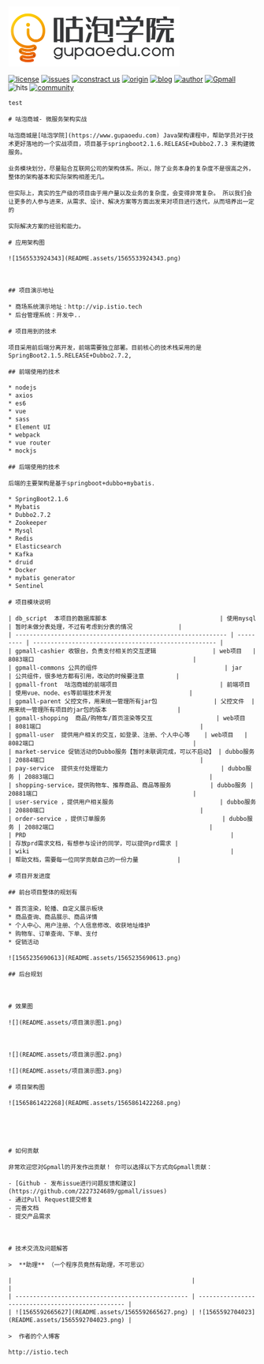 ![1566284996878](README.assets/1566284996878.png)

[![license](https://img.shields.io/hexpm/l/plug.svg?style=flat-square)](https://github.com/2227324689/ToBeBetter/blob/master/LICENSE) [![issues](https://img.shields.io/bitbucket/issues-raw/2227324689/ToBeBetter.svg?style=flat-square)](https://github.com/2227324689/gpmall/issues) [![constract us](https://img.shields.io/badge/contract%20us-%E5%AE%98%E7%BD%91-brightgreen.svg?style=flat-square)](https://www.gupaoedu.com) [![origin](https://img.shields.io/badge/origin-%E5%92%95%E6%B3%A1%E5%AD%A6%E9%99%A2-yellowgreen.svg?style=flat-square)](https://www.gupaoedu.com) [![blog](https://img.shields.io/badge/blog-%E5%8D%9A%E5%AE%A2-orange.svg?style=flat-square)](https://istio.tech) [![author](https://img.shields.io/badge/author-Mic-blue.svg?style=flat-square)](#) [![Gpmall](https://img.shields.io/badge/linked-gpmall-red.svg?style=flat-square)](#) ![hits](http://hits.dwyl.io/gpmall/gpmall.svg?style=flat-square) [![community](https://img.shields.io/badge/community-%E6%8A%80%E6%9C%AF%E7%A4%BE%E5%8C%BA-lightgrey.svg?style=flat-square)](https://gper.club)

```
test

# 咕泡商城- 微服务架构实战

咕泡商城是[咕泡学院](https://www.gupaoedu.com) Java架构课程中，帮助学员对于技术更好落地的一个实战项目，项目基于springboot2.1.6.RELEASE+Dubbo2.7.3 来构建微服务。

业务模块划分，尽量贴合互联网公司的架构体系。所以，除了业务本身的复杂度不是很高之外，整体的架构基本和实际架构相差无几。

但实际上，真实的生产级的项目由于用户量以及业务的复杂度，会变得非常复杂。 所以我们会让更多的人参与进来，从需求、设计、解决方案等方面出发来对项目进行迭代，从而培养出一定的

实际解决方案的经验和能力。

# 应用架构图

![1565533924343](README.assets/1565533924343.png)



## 项目演示地址

* 商场系统演示地址：http://vip.istio.tech
* 后台管理系统：开发中..

# 项目用到的技术

项目采用前后端分离开发，前端需要独立部署。目前核心的技术栈采用的是SpringBoot2.1.5.RELEASE+Dubbo2.7.2,  

## 前端使用的技术

* nodejs
* axios
* es6
* vue
* sass
* Element UI
* webpack
* vue router
* mockjs

## 后端使用的技术

后端的主要架构是基于springboot+dubbo+mybatis.

* SpringBoot2.1.6
* Mybatis
* Dubbo2.7.2
* Zookeeper
* Mysql
* Redis
* Elasticsearch
* Kafka
* druid
* Docker
* mybatis generator
* Sentinel

# 项目模块说明

| db_script  本项目的数据库脚本                                | 使用mysql | 暂时未做分表处理，不过有考虑到分表的情况             |
| ------------------------------------------------------------ | --------- | ---------------------------------------------------- |
| gpmall-cashier 收银台，负责支付相关的交互逻辑                | web项目   | 8083端口                                             |
| gpmall-commons 公共的组件                                    | jar       | 公共组件，很多地方都有引用，改动的时候要注意         |
| gpmall-front  咕泡商城的前端项目                             | 前端项目  | 使用vue、node、es等前端技术开发                      |
| gpmall-parent 父控文件，用来统一管理所有jar包                | 父控文件  | 用来统一管理所有项目的jar包的版本                    |
| gpmall-shopping  商品/购物车/首页渲染等交互                  | web项目   | 8081端口                                             |
| gpmall-user  提供用户相关的交互，如登录、注册、个人中心等    | web项目   | 8082端口                                             |
| market-service 促销活动的Dubbo服务【暂时未联调完成，可以不启动】 | dubbo服务 | 20884端口                                            |
| pay-service  提供支付处理能力                                | dubbo服务 | 20883端口                                            |
| shopping-service，提供购物车、推荐商品、商品等服务           | dubbo服务 | 20881端口                                            |
| user-service ，提供用户相关服务                              | dubbo服务 | 20880端口                                            |
| order-service ，提供订单服务                                 | dubbo服务 | 20882端口                                            |
| PRD                                                          |           | 存放prd需求文档，有想参与设计的同学，可以提供prd需求 |
| wiki                                                         |           | 帮助文档，需要每一位同学贡献自己的一份力量           |

# 项目开发进度

## 前台项目整体的规划有

* 首页渲染，轮播、自定义展示板块
* 商品查询、商品展示、商品详情
* 个人中心、用户注册、个人信息修改、收获地址维护
* 购物车、订单查询、下单、支付
* 促销活动

![1565235690613](README.assets/1565235690613.png)

## 后台规划



# 效果图

![](README.assets/项目演示图1.png)



![](README.assets/项目演示图2.png)

![](README.assets/项目演示图3.png)

# 项目架构图

![1565861422268](README.assets/1565861422268.png)





# 如何贡献

非常欢迎您对Gpmall的开发作出贡献！ 你可以选择以下方式向Gpmall贡献：

- [Github - 发布issue进行问题反馈和建议](https://github.com/2227324689/gpmall/issues)
- 通过Pull Request提交修复
- 完善文档
- 提交产品需求



# 技术交流及问题解答

>  **助理** （一个程序员竟然有助理，不可思议）

|                                                   |                                                   |
| ------------------------------------------------- | ------------------------------------------------- |
| ![1565592665627](README.assets/1565592665627.png) | ![1565592704023](README.assets/1565592704023.png) |

>  作者的个人博客

http://istio.tech



